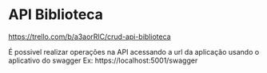 #  API Biblioteca
https://trello.com/b/a3aorRlC/crud-api-biblioteca

É possivel realizar operações na API acessando a url da aplicação usando o aplicativo do swagger
Ex: https://localhost:5001/swagger